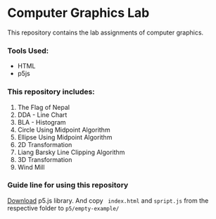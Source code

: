 # Computer Graphics Lab
This repository contains the lab assignments of computer graphics.

### Tools Used:
* HTML
* p5js

### This repository includes:
1. The Flag of Nepal
2. DDA - Line Chart
3. BLA - Histogram
4. Circle Using Midpoint Algorithm
5. Ellipse Using Midpoint Algorithm
6. 2D Transformation
7. Liang Barsky Line Clipping Algorithm
8. 3D Transformation
9. Wind Mill

### Guide line for using this repository
[Download](https://p5js.org/download/) p5.js library. And copy `` index.html`` and ``spript.js`` from the respective folder to ``p5/empty-example/``